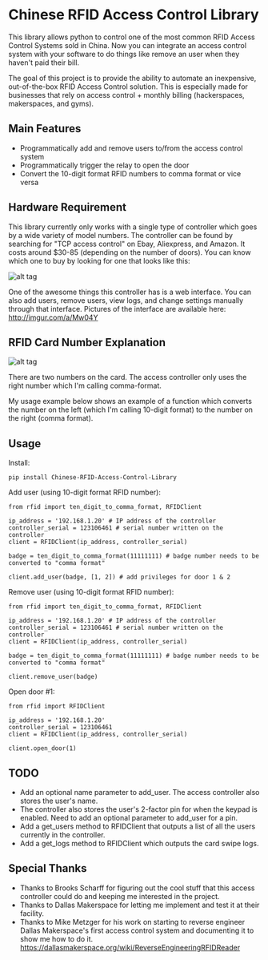 Chinese RFID Access Control Library
========================

This library allows python to control one of the most common RFID Access Control Systems sold in China. Now you can integrate an access 
control system with your software to do things like remove an user when they haven't paid their bill. 

The goal of this project is to provide the ability to automate an inexpensive, out-of-the-box RFID Access Control solution. This is 
especially made for businesses that rely on access control + monthly billing (hackerspaces, makerspaces, and gyms).

Main Features
-----

- Programmatically add and remove users to/from the access control system
- Programmatically trigger the relay to open the door
- Convert the 10-digit format RFID numbers to comma format or vice versa

Hardware Requirement
-----
This library currently only works with a single type of controller which goes by a wide variety of model numbers. The controller can 
be found by searching for "TCP access control" on Ebay, Aliexpress, and Amazon. It costs around $30-85 (depending on the number of 
doors). You can know which one to buy by looking for one that looks like this:

![alt tag](https://raw.githubusercontent.com/pawl/Chinese-RFID-Access-Control-Library/master/access_controller.png)

One of the awesome things this controller has is a web interface. You can also add users, remove users, view logs, and change settings 
manually through that interface. Pictures of the interface are available here: http://imgur.com/a/Mw04Y

RFID Card Number Explanation
-----
![alt tag](https://raw.githubusercontent.com/pawl/Chinese-RFID-Access-Control-Library/master/rfid_card_number_explanation.png)

There are two numbers on the card. The access controller only uses the right number which I'm calling comma-format.

My usage example below shows an example of a function which converts the number on the left (which I'm calling 10-digit format) 
to the number on the right (comma format).

Usage
-----
Install:

	pip install Chinese-RFID-Access-Control-Library

Add user (using 10-digit format RFID number):

	from rfid import ten_digit_to_comma_format, RFIDClient

	ip_address = '192.168.1.20' # IP address of the controller
	controller_serial = 123106461 # serial number written on the controller
	client = RFIDClient(ip_address, controller_serial)

	badge = ten_digit_to_comma_format(11111111) # badge number needs to be converted to "comma format"

	client.add_user(badge, [1, 2]) # add privileges for door 1 & 2

Remove user (using 10-digit format RFID number):

	from rfid import ten_digit_to_comma_format, RFIDClient

	ip_address = '192.168.1.20' # IP address of the controller
	controller_serial = 123106461 # serial number written on the controller
	client = RFIDClient(ip_address, controller_serial)

	badge = ten_digit_to_comma_format(11111111) # badge number needs to be converted to "comma format"

	client.remove_user(badge)
	
Open door #1:

	from rfid import RFIDClient

	ip_address = '192.168.1.20'
	controller_serial = 123106461
	client = RFIDClient(ip_address, controller_serial)

	client.open_door(1)
	
TODO
-----
- Add an optional name parameter to add_user. The access controller also stores the user's name.
- The controller also stores the user's 2-factor pin for when the keypad is enabled. Need to add an optional parameter to add_user for a pin.
- Add a get_users method to RFIDClient that outputs a list of all the users currently in the controller.
- Add a get_logs method to RFIDClient which outputs the card swipe logs.

Special Thanks
-----
- Thanks to Brooks Scharff for figuring out the cool stuff that this access controller could do and keeping me interested in the project.
- Thanks to Dallas Makerspace for letting me implement and test it at their facility. 
- Thanks to Mike Metzger for his work on starting to reverse engineer Dallas Makerspace's first access control system and documenting it to show me how to do it. https://dallasmakerspace.org/wiki/ReverseEngineeringRFIDReader
